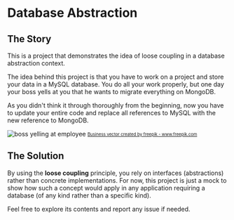 # Database Abstraction

## The Story

This is a project that demonstrates the idea of loose coupling in a database abstraction context.

The idea behind this project is that you have to work on a project and store your data in a MySQL database. You do all your work properly, but one day your boss yells at you that he wants to migrate everything on MongoDB.

As you didn't think it through thoroughly from the beginning, now you have to update your entire code and replace all references to MySQL with the new reference to MongoDB.

<img alt="boss yelling at employee" src="https://image.freepik.com/free-vector/boss-yelling-employee_23-2147619711.jpg">
<sub><sup><a href='https://www.freepik.com/vectors/business'>Business vector created by freepik - www.freepik.com</a></sup></sub>

## The Solution

By using the **loose coupling** principle, you rely on interfaces (abstractions) rather than concrete implementations. For now, this project is just a mock to show how such a concept would apply in any application requiring a database (of any kind rather than a specific kind).  

Feel free to explore its contents and report any issue if needed.
